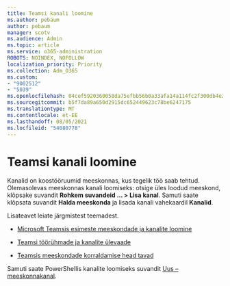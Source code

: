 ```yaml
---
title: Teamsi kanali loomine
ms.author: pebaum
author: pebaum
manager: scotv
ms.audience: Admin
ms.topic: article
ms.service: o365-administration
ROBOTS: NOINDEX, NOFOLLOW
localization_priority: Priority
ms.collection: Adm_O365
ms.custom:
- "9002512"
- "5039"
ms.openlocfilehash: 04cef5920360058da75efbb56b0a33afa14a114fc2f300db4e26cdd8eef1aee2
ms.sourcegitcommit: b5f7da89a650d2915dc652449623c78be6247175
ms.translationtype: MT
ms.contentlocale: et-EE
ms.lasthandoff: 08/05/2021
ms.locfileid: "54080778"
---
```

# <a name="create-a-teams-channel"></a>Teamsi kanali loomine

Kanalid on koostööruumid meeskonnas, kus tegelik töö saab tehtud. Olemasolevas meeskonnas kanali loomiseks: otsige üles loodud meeskond, klõpsake suvandit **Rohkem suvandeid ... > Lisa kanal**. Samuti saate klõpsata suvandit **Halda meeskonda** ja lisada kanali vahekaardil **Kanalid**.

Lisateavet leiate järgmistest teemadest.

- [Microsoft Teamsis esimeste meeskondade ja kanalite loomine](https://docs.microsoft.com/MicrosoftTeams/get-started-with-teams-create-your-first-teams-and-channels)

- [Teamsi töörühmade ja kanalite ülevaade](https://docs.microsoft.com/microsoftteams/teams-channels-overview)

- [Teamsis meeskondade korraldamise head tavad](https://docs.microsoft.com/MicrosoftTeams/best-practices-organizing)

Samuti saate PowerShellis kanalite loomiseks suvandit [Uus – meeskonnakanal](https://docs.microsoft.com/powershell/module/teams/new-teamchannel?view=teams-ps). 
